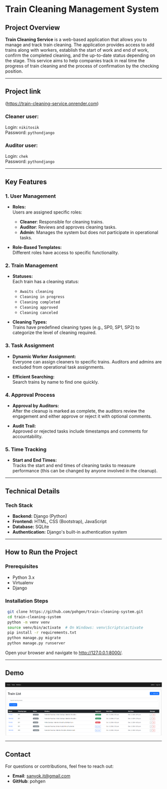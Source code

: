 ﻿# Train Cleaning Management System


## Project Overview

**Train Cleaning Service** is a web-based application that allows you 
to manage and track train cleaning. The application provides 
access to add trains along with workers, establish the start of 
work and end of work, confirm the completed cleaning, and 
the up-to-date status depending on the stage. This service 
aims to help companies track in real time the progress of train 
cleaning and the process of confirmation by the checking position. 


---

## Project link

(https://train-cleaning-service.onrender.com)  

### Cleaner user:  
Login: `nikitosik`  
Password: `pythondjango`

### Auditor user:  
Login: `chek`  
Password: `pythondjango`

---

## Key Features

### 1. **User Management**
- **Roles:**  
  Users are assigned specific roles:
  - **Cleaner**: Responsible for cleaning trains.
  - **Auditor**: Reviews and approves cleaning tasks.
  - **Admin**: Manages the system but does not participate in operational tasks.
  
- **Role-Based Templates:**  
  Different roles have access to specific functionality.

### 2. **Train Management**
- **Statuses:**  
  Each train has a cleaning status:
  - `Awaits cleaning`
  - `Cleaning in progress`
  - `Cleaning completed`
  - `Cleaning approved`
  - `Cleaning canceled`
  
- **Cleaning Types:**  
  Trains have predefined cleaning types (e.g., SP0, SP1, SP2)
to categorize the level of cleaning required.

### 3. **Task Assignment**
- **Dynamic Worker Assignment:**  
  Everyone can assign cleaners to specific trains. 
Auditors and admins are excluded from operational task assignments.

- **Efficient Searching:**  
  Search trains by name to find one quickly.

### 4. **Approval Process**
- **Approval by Auditors:**  
  After the cleanup is marked as complete, the auditors 
review the engagement and either approve or reject it with 
optional comments.

- **Audit Trail:**  
  Approved or rejected tasks include timestamps and comments 
for accountability.

### 5. **Time Tracking**
- **Start and End Times:**  
  Tracks the start and end times of cleaning tasks to measure 
performance (this can be changed by anyone involved in the cleanup).

---

## Technical Details

### Tech Stack
- **Backend:** Django (Python)
- **Frontend:** HTML, CSS (Bootstrap), JavaScript
- **Database:** SQLite
- **Authentication:** Django's built-in authentication system

---

## How to Run the Project

### Prerequisites
- Python 3.x
- Virtualenv
- Django

### Installation Steps
   ```bash
    git clone https://github.com/pohgen/train-cleaning-system.git
    cd train-cleaning-system
    python -m venv venv
    source venv/bin/activate  # On Windows: venv\Scripts\activate
    pip install -r requirements.txt
    python manage.py migrate
    python manage.py runserver
   ```
Open your browser and navigate to http://127.0.0.1:8000/.

---

## Demo
[![Demo Image](demo.png)](demo.png)

---

## Contact
For questions or contributions, feel free to reach out:

- **Email**: sanyok.it@gmail.com
- **GitHub**: pohgen
